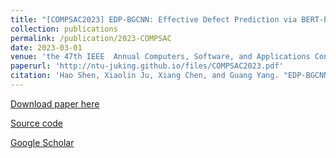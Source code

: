 ```yaml
---
title: "[COMPSAC2023] EDP-BGCNN: Effective Defect Prediction via BERT-based Graph Convolutional Neural Network"
collection: publications
permalink: /publication/2023-COMPSAC
date: 2023-03-01
venue: 'the 47th IEEE  Annual Computers, Software, and Applications Conference (COMPSAC)'
paperurl: 'http://ntu-juking.github.io/files/COMPSAC2023.pdf'
citation: 'Hao Shen, Xiaolin Ju, Xiang Chen, and Guang Yang. "EDP-BGCNN: Effective Defect Prediction via BERT-based Graph Convolutional Neural Network". The 47th IEEE Annual Computers, Software, and Applications Conference (COMPSAC), Torino, Italy, June 26-30, 2023.'
---
```


[Download paper here](http://ntu-juking.github.io/files/COMPSAC2023.pdf)

[Source code]()

[Google Scholar](https://scholar.google.com/scholar?hl=en&as_sdt=0%2C5&q=EDP-BGCNN%3A+Effective+Defect+Prediction+via+BERT-based+Graph+Convolutional+Neural+Network&btnG=)
